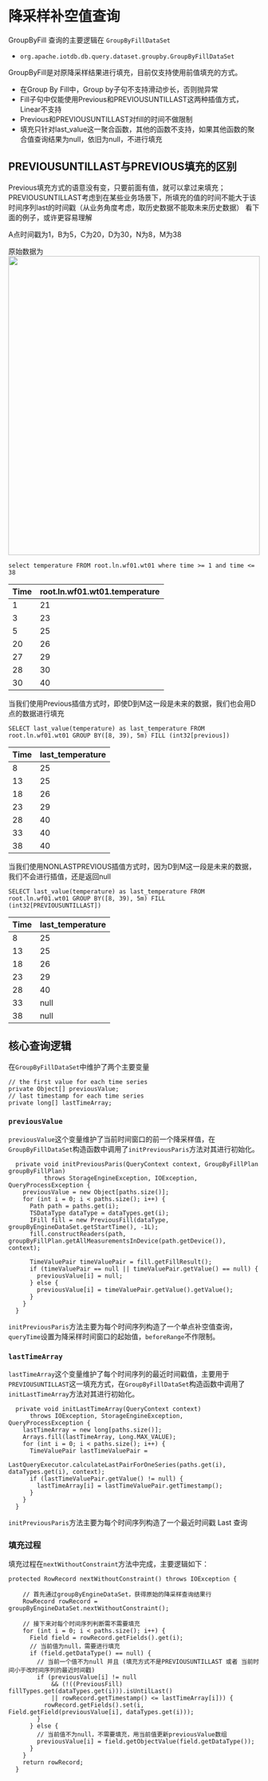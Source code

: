<!--

    Licensed to the Apache Software Foundation (ASF) under one
    or more contributor license agreements.  See the NOTICE file
    distributed with this work for additional information
    regarding copyright ownership.  The ASF licenses this file
    to you under the Apache License, Version 2.0 (the
    "License"); you may not use this file except in compliance
    with the License.  You may obtain a copy of the License at

        http://www.apache.org/licenses/LICENSE-2.0

    Unless required by applicable law or agreed to in writing,
    software distributed under the License is distributed on an
    "AS IS" BASIS, WITHOUT WARRANTIES OR CONDITIONS OF ANY
    KIND, either express or implied.  See the License for the
    specific language governing permissions and limitations
    under the License.

-->

# 降采样补空值查询

GroupByFill 查询的主要逻辑在 `GroupByFillDataSet`

* `org.apache.iotdb.db.query.dataset.groupby.GroupByFillDataSet`

GroupByFill是对原降采样结果进行填充，目前仅支持使用前值填充的方式。

* 在Group By Fill中，Group by子句不支持滑动步长，否则抛异常
* Fill子句中仅能使用Previous和PREVIOUSUNTILLAST这两种插值方式，Linear不支持
* Previous和PREVIOUSUNTILLAST对fill的时间不做限制
* 填充只针对last_value这一聚合函数，其他的函数不支持，如果其他函数的聚合值查询结果为null，依旧为null，不进行填充

## PREVIOUSUNTILLAST与PREVIOUS填充的区别

Previous填充方式的语意没有变，只要前面有值，就可以拿过来填充；
PREVIOUSUNTILLAST考虑到在某些业务场景下，所填充的值的时间不能大于该时间序列last的时间戳（从业务角度考虑，取历史数据不能取未来历史数据）
看下面的例子，或许更容易理解

A点时间戳为1，B为5，C为20，D为30，N为8，M为38



原始数据为<img style="width:100%; max-width:800px; max-height:600px; margin-left:auto; margin-right:auto; display:block;" src="https://user-images.githubusercontent.com/16079446/78784824-9f41ae00-79d8-11ea-9920-0825e081cae0.png">

`select temperature FROM root.ln.wf01.wt01 where time >= 1 and time <= 38`

| Time   | root.ln.wf01.wt01.temperature  |
| ------ | ------------------------------ |
| 1      | 21                             |
| 3      | 23                             |
| 5      | 25                             |
| 20     | 26                             |
| 27     | 29                             |
| 28     | 30                             |
| 30     | 40                             |


当我们使用Previous插值方式时，即使D到M这一段是未来的数据，我们也会用D点的数据进行填充

`SELECT last_value(temperature) as last_temperature FROM root.ln.wf01.wt01 GROUP BY([8, 39), 5m) FILL (int32[previous])`

| Time   | last_temperature |
| ------ | ---------------- |
| 8      | 25               |
| 13     | 25               |
| 18     | 26               |
| 23     | 29               |
| 28     | 40               |
| 33     | 40               |
| 38     | 40               |

当我们使用NONLASTPREVIOUS插值方式时，因为D到M这一段是未来的数据，我们不会进行插值，还是返回null

`SELECT last_value(temperature) as last_temperature FROM root.ln.wf01.wt01 GROUP BY([8, 39), 5m) FILL (int32[PREVIOUSUNTILLAST])`

| Time   | last_temperature |
| ------ | ---------------- |
| 8      | 25               |
| 13     | 25               |
| 18     | 26               |
| 23     | 29               |
| 28     | 40               |
| 33     | null             |
| 38     | null             |

## 核心查询逻辑

在`GroupByFillDataSet`中维护了两个主要变量

```
// the first value for each time series
private Object[] previousValue;
// last timestamp for each time series
private long[] lastTimeArray;
```
### `previousValue`

`previousValue`这个变量维护了当前时间窗口的前一个降采样值，在`GroupByFillDataSet`构造函数中调用了`initPreviousParis`方法对其进行初始化。

```
  private void initPreviousParis(QueryContext context, GroupByFillPlan groupByFillPlan)
          throws StorageEngineException, IOException, QueryProcessException {
    previousValue = new Object[paths.size()];
    for (int i = 0; i < paths.size(); i++) {
      Path path = paths.get(i);
      TSDataType dataType = dataTypes.get(i);
      IFill fill = new PreviousFill(dataType, groupByEngineDataSet.getStartTime(), -1L);
      fill.constructReaders(path, groupByFillPlan.getAllMeasurementsInDevice(path.getDevice()), context);

      TimeValuePair timeValuePair = fill.getFillResult();
      if (timeValuePair == null || timeValuePair.getValue() == null) {
        previousValue[i] = null;
      } else {
        previousValue[i] = timeValuePair.getValue().getValue();
      }
    }
  }
```

`initPreviousParis`方法主要为每个时间序列构造了一个单点补空值查询，`queryTime`设置为降采样时间窗口的起始值，`beforeRange`不作限制。

### `lastTimeArray`

`lastTimeArray`这个变量维护了每个时间序列的最近时间戳值，主要用于`PREVIOUSUNTILLAST`这一填充方式，在`GroupByFillDataSet`构造函数中调用了`initLastTimeArray`方法对其进行初始化。

```
  private void initLastTimeArray(QueryContext context)
      throws IOException, StorageEngineException, QueryProcessException {
    lastTimeArray = new long[paths.size()];
    Arrays.fill(lastTimeArray, Long.MAX_VALUE);
    for (int i = 0; i < paths.size(); i++) {
      TimeValuePair lastTimeValuePair =
          LastQueryExecutor.calculateLastPairForOneSeries(paths.get(i), dataTypes.get(i), context);
      if (lastTimeValuePair.getValue() != null) {
        lastTimeArray[i] = lastTimeValuePair.getTimestamp();
      }
    }
  }
```
`initPreviousParis`方法主要为每个时间序列构造了一个最近时间戳 Last 查询

### 填充过程

填充过程在`nextWithoutConstraint`方法中完成，主要逻辑如下：

```
protected RowRecord nextWithoutConstraint() throws IOException {

    // 首先通过groupByEngineDataSet，获得原始的降采样查询结果行
    RowRecord rowRecord = groupByEngineDataSet.nextWithoutConstraint();

    // 接下来对每个时间序列判断需不需要填充
    for (int i = 0; i < paths.size(); i++) {
      Field field = rowRecord.getFields().get(i);
      // 当前值为null，需要进行填充
      if (field.getDataType() == null) {
        // 当前一个值不为null 并且 (填充方式不是PREVIOUSUNTILLAST 或者 当前时间小于改时间序列的最近时间戳)
        if (previousValue[i] != null
            && (!((PreviousFill) fillTypes.get(dataTypes.get(i))).isUntilLast()
            || rowRecord.getTimestamp() <= lastTimeArray[i])) {
          rowRecord.getFields().set(i, Field.getField(previousValue[i], dataTypes.get(i)));
        }
      } else {
        // 当前值不为null，不需要填充，用当前值更新previousValue数组
        previousValue[i] = field.getObjectValue(field.getDataType());
      }
    }
    return rowRecord;
  }
```





